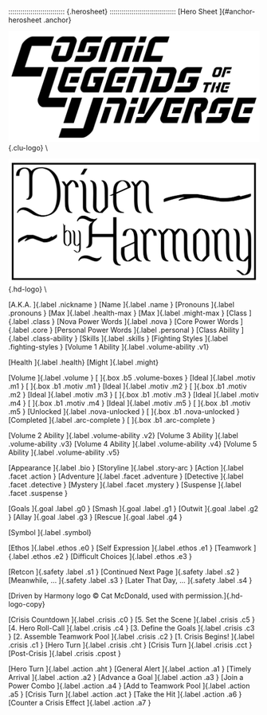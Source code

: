 :::::::::::::::::::::::::::: {.herosheet} :::::::::::::::::::::::::::::::::
[Hero Sheet                 ]{#anchor-herosheet .anchor}

![Cosmic Legends of the Universe](art/clu-logo-black-medium.png){.clu-logo} \

![Driven by Harmony         ](art/DrivenByHarmonyLogo-medium.png){.hd-logo} \

[A.K.A.                     ]{.label .nickname          }
[Name                       ]{.label .name              }
[Pronouns                   ]{.label .pronouns          }
[Max                        ]{.label .health-max        }
[Max                        ]{.label .might-max         }
[Class                      ]{.label .class             }
[Nova Power Words           ]{.label .nova              }
[Core Power Words           ]{.label .core              }
[Personal Power Words       ]{.label .personal          }
[Class Ability              ]{.label .class-ability     }
[Skills                     ]{.label .skills            }
[Fighting Styles            ]{.label .fighting-styles   }
[Volume 1 Ability           ]{.label .volume-ability .v1}

[Health                     ]{.label .health}
[Might                      ]{.label .might}

[Volume                     ]{.label .volume               }
[                           ]{.box   .b5    .volume-boxes  }
[Ideal                      ]{.label .motiv        .m1     }
[                           ]{.box   .b1    .motiv .m1     }
[Ideal                      ]{.label .motiv        .m2     }
[                           ]{.box   .b1    .motiv .m2     }
[Ideal                      ]{.label .motiv        .m3     }
[                           ]{.box   .b1    .motiv .m3     }
[Ideal                      ]{.label .motiv        .m4     }
[                           ]{.box   .b1    .motiv .m4     }
[Ideal                      ]{.label .motiv        .m5     }
[                           ]{.box   .b1    .motiv .m5     }
[Unlocked                   ]{.label        .nova-unlocked }
[                           ]{.box   .b1    .nova-unlocked }
[Completed                  ]{.label        .arc-complete  }
[                           ]{.box   .b1    .arc-complete  }

[Volume 2 Ability           ]{.label .volume-ability .v2}
[Volume 3 Ability           ]{.label .volume-ability .v3}
[Volume 4 Ability           ]{.label .volume-ability .v4}
[Volume 5 Ability           ]{.label .volume-ability .v5}

[Appearance                 ]{.label .bio              }
[Storyline                  ]{.label .story-arc        }
[Action                     ]{.label .facet .action    }
[Adventure                  ]{.label .facet .adventure }
[Detective                  ]{.label .facet .detective }
[Mystery                    ]{.label .facet .mystery   }
[Suspense                   ]{.label .facet .suspense  }

[Goals                      ]{.goal .label .g0 }
[Smash                      ]{.goal .label .g1 }
[Outwit                     ]{.goal .label .g2 }
[Allay                      ]{.goal .label .g3 }
[Rescue                     ]{.goal .label .g4 }

[Symbol                     ]{.label .symbol}

[Ethos                      ]{.label .ethos .e0 }
[Self Expression            ]{.label .ethos .e1 }
[Teamwork                   ]{.label .ethos .e2 }
[Difficult Choices          ]{.label .ethos .e3 }

[Retcon                     ]{.safety .label .s1 }
[Continued Next Page        ]{.safety .label .s2 }
[Meanwhile, ...             ]{.safety .label .s3 }
[Later That Day, ...        ]{.safety .label .s4 }

[Driven by Harmony logo &copy; Cat McDonald, used with permission.]{.hd-logo-copy}

[Crisis Countdown           ]{.label .crisis .c0    }
[5. Set the Scene           ]{.label .crisis .c5    }
[4. Hero Roll-Call          ]{.label .crisis .c4    }
[3. Define the Goals        ]{.label .crisis .c3    }
[2. Assemble Teamwork Pool  ]{.label .crisis .c2    }
[1. Crisis Begins!          ]{.label .crisis .c1    }
[Hero Turn                  ]{.label .crisis .cht   }
[Crisis Turn                ]{.label .crisis .cct   }
[Post-Crisis                ]{.label .crisis .cpost }

[Hero Turn                  ]{.label .action .aht   }
[General Alert              ]{.label .action .a1    }
[Timely Arrival             ]{.label .action .a2    }
[Advance a Goal             ]{.label .action .a3    }
[Join a Power Combo         ]{.label .action .a4    }
[Add to Teamwork Pool       ]{.label .action .a5    }
[Crisis Turn                ]{.label .action .act   }
[Take the Hit               ]{.label .action .a6    }
[Counter a Crisis Effect    ]{.label .action .a7    }
